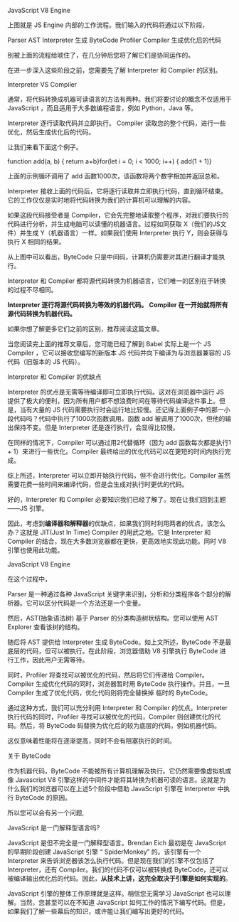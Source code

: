 JavaScript V8 Engine

 

上图就是 JS Engine 内部的工作流程。我们输入的代码将通过以下阶段，

 

Parser
AST
Interpreter 生成 ByteCode
Profiler
Compiler 生成优化后的代码
 

别被上面的流程给唬住了，在几分钟后您将了解它们是协同运作的。

在进一步深入这些阶段之前，您需要先了解 Interpreter 和 Compiler 的区别。

Interpreter VS Compiler

通常，将代码转换成机器可读语言的方法有两种。我们将要讨论的概念不仅适用于 JavaScript ，而且适用于大多数编程语言，例如 Python，Java 等。

 

Interpreter 逐行读取代码并立即执行。
Compiler 读取您的整个代码，进行一些优化，然后生成优化后的代码。
 

让我们来看下面这个例子。

function add(a, b) { return a+b}for(let i = 0; i < 1000; i++) { add(1 + 1)}

上面的示例循环调用了 add 函数1000次，该函数将两个数字相加并返回总和。

Interpreter 接收上面的代码后，它将逐行读取并立即执行代码，直到循环结束。它的工作仅仅是实时地将代码转换为我们的计算机可以理解的内容。

如果这段代码接受者是 Compiler，它会先完整地读取整个程序，对我们要执行的代码进行分析，并生成电脑可以读懂的机器语言。过程如同获取 X（我们的JS文件）并生成 Y（机器语言）一样。如果我们使用 Interpreter 执行 Y，则会获得与执行 X 相同的结果。

从上图中可以看出，ByteCode 只是中间码，计算机仍需要对其进行翻译才能执行。

Interpreter 和 Compiler 都将源代码转换为机器语言，它们唯一的区别在于转换的过程不尽相同。

**Interpreter 逐行将源代码转换为等效的机器代码。**
**Compiler 在一开始就将所有源代码转换为机器代码。**
 

如果你想了解更多它们之前的区别，推荐阅读这篇文章。

当您阅读完上面的推荐文章后，您可能已经了解到 Babel 实际上是一个 JS Compiler ，它可以接收您编写的新版本 JS 代码并向下编译为与浏览器兼容的 JS 代码（旧版本的 JS 代码）。

Interpreter 和 Compiler 的优缺点

Interpreter 的优点是无需等待编译即可立即执行代码。这对在浏览器中运行 JS 提供了极大的便利，因为所有用户都不想浪费时间在等待代码编译这件事上。但是，当有大量的 JS 代码需要执行时会运行地比较慢。还记得上面例子中的那一小段代码吗？代码中执行了1000次函数调用。函数 add 被调用了1000次，但他的输出保持不变。但是 Interpreter 还是逐行执行，会显得比较慢。

在同样的情况下，Compiler 可以通过用2代替循环（因为 add 函数每次都是执行1 + 1）来进行一些优化。Compiler 最终给出的优化代码可以在更短的时间内执行完成。

综上所述，Interpreter 可以立即开始执行代码，但不会进行优化。Compiler 虽然需要花费一些时间来编译代码，但是会生成对执行时更优的代码。

好的，Interpreter 和 Compiler 必要知识我们已经了解了。现在让我们回到主题——JS 引擎。

因此，考虑到**编译器和解释器**的优缺点，如果我们同时利用两者的优点，该怎么办？这就是 JIT(Just In Time) Compiler 的用武之地。它是 Interpreter 和 Compiler 的结合，现在大多数浏览器都在更快，更高效地实现此功能。同时 V8 引擎也使用此功能。
 

JavaScript V8 Engine

在这个过程中，

Parser 是一种通过各种 JavaScript 关键字来识别，分析和分类程序各个部分的解析器。它可以区分代码是一个方法还是一个变量。

然后，AST(抽象语法树) 基于 Parser 的分类构造树状结构。您可以使用 AST Explorer 查看该树的结构。

随后将 AST 提供给 Interpreter 生成 ByteCode。如上文所述，ByteCode 不是最底层的代码，但可以被执行。在此阶段，浏览器借助 V8 引擎执行 ByteCode 进行工作，因此用户无需等待。

同时，Profiler 将查找可以被优化的代码，然后将它们传递给 Compiler。Compiler 生成优化代码的同时，浏览器暂时用 ByteCode 执行操作。并且，一旦 Compiler 生成了优化代码，优化代码则将完全替换掉 临时的 ByteCode。

通过这种方式，我们可以充分利用 Interpreter 和 Compiler 的优点。Interpreter 执行代码的同时，Profiler 寻找可以被优化的代码，Compiler 则创建优化的代码。然后，将 ByteCode 码替换为优化后的较为底层的代码，例如机器代码。

这仅意味着性能将在逐渐提高，同时不会有阻塞执行的时间。

关于 ByteCode

作为机器代码，ByteCode 不能被所有计算机理解及执行。它仍然需要像虚拟机或像 Javascript V8 引擎这样的中间件才能将其转换为机器可读的语言。这就是为什么我们的浏览器可以在上述5个阶段中借助 JavaScript 引擎在 Interpreter 中执行 ByteCode 的原因。

所以您可以会有另一个问题,

JavaScript 是一门解释型语言吗?

JavaScript 是但不完全是一门解释型语言。Brendan Eich 最初是在 JavaScript 的早期阶段创建 JavaScript 引擎 “ SpiderMonkey” 的。该引擎有一个 Interpreter 来告诉浏览器该怎么执行代码。但是现在我们的引擎不仅包括了 Interpreter，还有 Compiler。我们的代码不仅可以被转换成 ByteCode，还可以被编译输出优化后的代码。因此，**从技术上讲，这完全取决于引擎是如何实现的**。

JavaScript 引擎的整体工作原理就是这样。相信您无需学习 JavaScript 也可以理解。当然，您甚至可以在不知道 JavaScript 如何工作的情况下编写代码。但是，如果我们了解一些幕后的知识，或许能让我们编写出更好的代码。